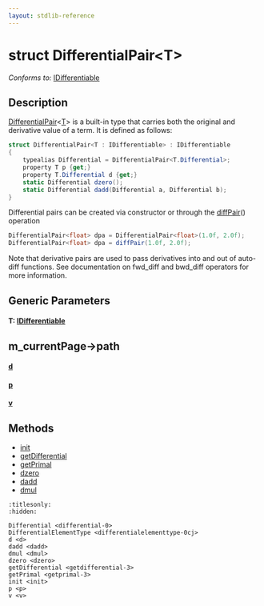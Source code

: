 ```yaml
---
layout: stdlib-reference
---
```


# struct DifferentialPair\<T\>

*Conforms to:* [IDifferentiable](../../interfaces/idifferentiable-01/index)

## Description

<span class='code'><a href="index.html" class="code_type">DifferentialPair</a>&lt;<a href="index.html#typeparam-T" class="code_type">T</a>&gt;</span> is a built-in type that carries both the original and derivative value of a term.
It is defined as follows:
```csharp
struct DifferentialPair<T : IDifferentiable> : IDifferentiable
{
    typealias Differential = DifferentialPair<T.Differential>;
    property T p {get;}
    property T.Differential d {get;}
    static Differential dzero();
    static Differential dadd(Differential a, Differential b);
}
```

Differential pairs can be created via constructor or through the <span class='code'><a href="diffpair-4.html">diffPair</a>()</span> operation
```csharp
DifferentialPair<float> dpa = DifferentialPair<float>(1.0f, 2.0f);
DifferentialPair<float> dpa = diffPair(1.0f, 2.0f);
```
Note that derivative pairs are used to pass derivatives into and out of auto-diff functions.
See documentation on <span class='code'>fwd_diff</span> and <span class='code'>bwd_diff</span> operators for more information.


## Generic Parameters

####  <a id="typeparam-T"></a>T: [IDifferentiable](../../interfaces/idifferentiable-01/index)

## m_currentPage->path

####  <a id="decl-d"></a>[d](d)
####  <a id="decl-p"></a>[p](p)
####  <a id="decl-v"></a>[v](v)

## Methods

* [init](init)
* [getDifferential](getdifferential-3)
* [getPrimal](getprimal-3)
* [dzero](dzero)
* [dadd](dadd)
* [dmul](dmul)


```{toctree}
:titlesonly:
:hidden:

Differential <differential-0>
DifferentialElementType <differentialelementtype-0cj>
d <d>
dadd <dadd>
dmul <dmul>
dzero <dzero>
getDifferential <getdifferential-3>
getPrimal <getprimal-3>
init <init>
p <p>
v <v>
```

